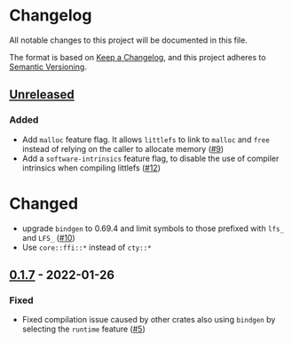 # Changelog
All notable changes to this project will be documented in this file.

The format is based on [Keep a Changelog](https://keepachangelog.com/en/1.0.0/),
and this project adheres to [Semantic Versioning](https://semver.org/spec/v2.0.0.html).

## [Unreleased]

### Added

- Add `malloc` feature flag. It allows `littlefs` to link to `malloc` and `free` instead of relying on the caller to allocate memory ([#9])
- Add a `software-intrinsics` feature flag, to disable the use of compiler intrinsics when compiling littlefs ([#12][])

# Changed

- upgrade `bindgen` to 0.69.4 and limit symbols to those prefixed with `lfs_` and `LFS_` ([#10])
- Use `core::ffi::*` instead of `cty::*`

[#10]: https://github.com/trussed-dev/littlefs2-sys/pull/10
[#12]: https://github.com/trussed-dev/littlefs2-sys/pull/12

## [0.1.7] - 2022-01-26

### Fixed

- Fixed compilation issue caused by other crates also using `bindgen` by selecting the `runtime` feature ([#5])

[#5]: https://github.com/trussed-dev/littlefs2-sys/pull/5
[#9]: https://github.com/trussed-dev/littlefs2-sys/pull/9

[Unreleased]: https://github.com/trussed-dev/littlefs2-sys/compare/0.1.7...HEAD
[0.1.7]: https://github.com/trussed-dev/littlefs2-sys/compare/0.1.6...0.1.7
